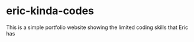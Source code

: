 # eric-kinda-codes
This is a simple portfolio website showing the limited coding skills that Eric has
